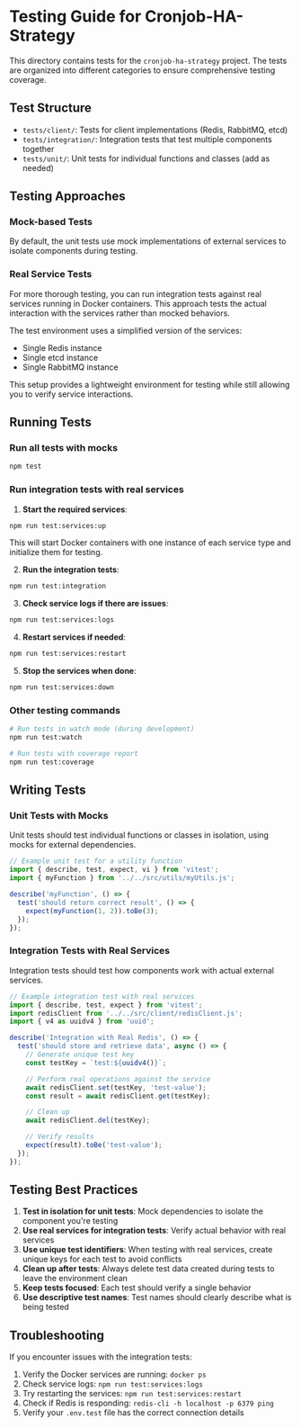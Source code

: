 # Testing Guide for Cronjob-HA-Strategy

This directory contains tests for the `cronjob-ha-strategy` project. The tests are organized into different categories
to ensure comprehensive testing coverage.

## Test Structure

- `tests/client/`: Tests for client implementations (Redis, RabbitMQ, etcd)
- `tests/integration/`: Integration tests that test multiple components together
- `tests/unit/`: Unit tests for individual functions and classes (add as needed)

## Testing Approaches

### Mock-based Tests

By default, the unit tests use mock implementations of external services to isolate components during testing.

### Real Service Tests

For more thorough testing, you can run integration tests against real services running in Docker containers. This
approach tests the actual interaction with the services rather than mocked behaviors.

The test environment uses a simplified version of the services:

- Single Redis instance
- Single etcd instance
- Single RabbitMQ instance

This setup provides a lightweight environment for testing while still allowing you to verify service interactions.

## Running Tests

### Run all tests with mocks

```bash
npm test
```

### Run integration tests with real services

1. **Start the required services**:

```bash
npm run test:services:up
```

This will start Docker containers with one instance of each service type and initialize them for testing.

2. **Run the integration tests**:

```bash
npm run test:integration
```

3. **Check service logs if there are issues**:

```bash
npm run test:services:logs
```

4. **Restart services if needed**:

```bash
npm run test:services:restart
```

5. **Stop the services when done**:

```bash
npm run test:services:down
```

### Other testing commands

```bash
# Run tests in watch mode (during development)
npm run test:watch

# Run tests with coverage report
npm run test:coverage
```

## Writing Tests

### Unit Tests with Mocks

Unit tests should test individual functions or classes in isolation, using mocks for external dependencies.

```javascript
// Example unit test for a utility function
import { describe, test, expect, vi } from 'vitest';
import { myFunction } from '../../src/utils/myUtils.js';

describe('myFunction', () => {
  test('should return correct result', () => {
    expect(myFunction(1, 2)).toBe(3);
  });
});
```

### Integration Tests with Real Services

Integration tests should test how components work with actual external services.

```javascript
// Example integration test with real services
import { describe, test, expect } from 'vitest';
import redisClient from '../../src/client/redisClient.js';
import { v4 as uuidv4 } from 'uuid';

describe('Integration with Real Redis', () => {
  test('should store and retrieve data', async () => {
    // Generate unique test key
    const testKey = `test:${uuidv4()}`;

    // Perform real operations against the service
    await redisClient.set(testKey, 'test-value');
    const result = await redisClient.get(testKey);

    // Clean up
    await redisClient.del(testKey);

    // Verify results
    expect(result).toBe('test-value');
  });
});
```

## Testing Best Practices

1. **Test in isolation for unit tests**: Mock dependencies to isolate the component you're testing
2. **Use real services for integration tests**: Verify actual behavior with real services
3. **Use unique test identifiers**: When testing with real services, create unique keys for each test to avoid conflicts
4. **Clean up after tests**: Always delete test data created during tests to leave the environment clean
5. **Keep tests focused**: Each test should verify a single behavior
6. **Use descriptive test names**: Test names should clearly describe what is being tested

## Troubleshooting

If you encounter issues with the integration tests:

1. Verify the Docker services are running: `docker ps`
2. Check service logs: `npm run test:services:logs`
3. Try restarting the services: `npm run test:services:restart`
4. Check if Redis is responding: `redis-cli -h localhost -p 6379 ping`
5. Verify your `.env.test` file has the correct connection details
